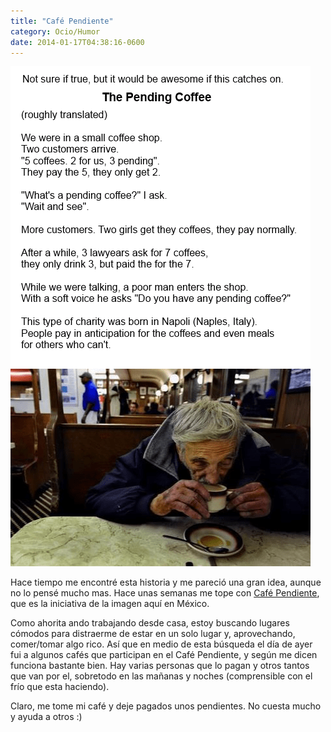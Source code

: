 ```yaml
---
title: "Café Pendiente"
category: Ocio/Humor
date: 2014-01-17T04:38:16-0600
---
```


![Café Pendiente](2d567354-a3e2-496f-847e-e1df79950fa1.png)

Hace tiempo me encontré esta historia y me pareció una gran idea, aunque no lo pensé mucho mas. Hace unas semanas me tope con [Café Pendiente](http://cafependiente.org.mx/), que es la iniciativa de la imagen aquí en México.

Como ahorita ando trabajando desde casa, estoy buscando lugares cómodos para distraerme de estar en un solo lugar y, aprovechando, comer/tomar algo rico. Así que en medio de esta búsqueda el día de ayer fui a algunos cafés que participan en el Café Pendiente, y según me dicen funciona bastante bien. Hay varias personas que lo pagan y otros tantos que van por el, sobretodo en las mañanas y noches (comprensible con el frío que esta haciendo).

Claro, me tome mi café y deje pagados unos pendientes. No cuesta mucho y ayuda a otros :)